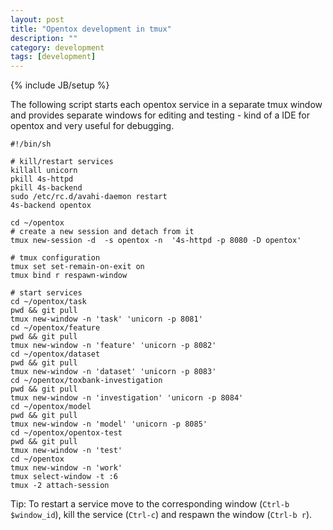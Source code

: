 ```yaml
---
layout: post
title: "Opentox development in tmux"
description: ""
category: development
tags: [development]
---
```

{% include JB/setup %}

The following script starts each opentox service in a separate tmux window and provides separate windows for editing and testing - kind of a IDE for opentox and very useful for debugging.


    #!/bin/sh

    # kill/restart services
    killall unicorn
    pkill 4s-httpd
    pkill 4s-backend
    sudo /etc/rc.d/avahi-daemon restart
    4s-backend opentox

    cd ~/opentox
    # create a new session and detach from it
    tmux new-session -d  -s opentox -n  '4s-httpd -p 8080 -D opentox'

    # tmux configuration
    tmux set set-remain-on-exit on
    tmux bind r respawn-window

    # start services
    cd ~/opentox/task
    pwd && git pull
    tmux new-window -n 'task' 'unicorn -p 8081'
    cd ~/opentox/feature
    pwd && git pull
    tmux new-window -n 'feature' 'unicorn -p 8082'
    cd ~/opentox/dataset
    pwd && git pull
    tmux new-window -n 'dataset' 'unicorn -p 8083'
    cd ~/opentox/toxbank-investigation
    pwd && git pull
    tmux new-window -n 'investigation' 'unicorn -p 8084'
    cd ~/opentox/model
    pwd && git pull
    tmux new-window -n 'model' 'unicorn -p 8085'
    cd ~/opentox/opentox-test
    pwd && git pull
    tmux new-window -n 'test' 
    cd ~/opentox
    tmux new-window -n 'work' 
    tmux select-window -t :6
    tmux -2 attach-session 

Tip: To restart a service move to the corresponding window (`Ctrl-b $window_id`), kill the service (`Ctrl-c`) and respawn the window (`Ctrl-b r`).
